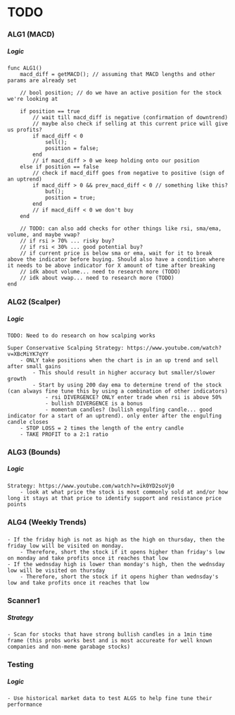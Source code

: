 # TODO

### ALG1 (MACD)

##### Logic

    func ALG1()
        macd_diff = getMACD(); // assuming that MACD lengths and other params are already set

        // bool position; // do we have an active position for the stock we're looking at 

        if position == true
            // wait till macd_diff is negative (confirmation of downtrend)
            // maybe also check if selling at this current price will give us profits?
            if macd_diff < 0
                sell();
                position = false;
            end
            // if macd_diff > 0 we keep holding onto our position
        else if position == false
            // check if macd_diff goes from negative to positive (sign of an uptrend)
            if macd_diff > 0 && prev_macd_diff < 0 // something like this?
                but();
                position = true;
            end
            // if macd_diff < 0 we don't buy
        end

        // TODO: can also add checks for other things like rsi, sma/ema, volume, and maybe vwap?
        // if rsi > 70% ... risky buy?
        // if rsi < 30% ... good potential buy?
        // if current price is below sma or ema, wait for it to break above the indicator before buying. Should also have a condition where it needs to be above indicator for X amount of time after breaking
        // idk about volume... need to research more (TODO)
        // idk about vwap... need to research more (TODO)
    end

### ALG2 (Scalper)

##### Logic


    TODO: Need to do research on how scalping works
    
    Super Conservative Scalping Strategy: https://www.youtube.com/watch?v=XBcMiYK7qYY
        - ONLY take positions when the chart is in an up trend and sell after small gains
            - This should result in higher accuracy but smaller/slower growth
            - Start by using 200 day ema to determine trend of the stock (can always fine tune this by using a combination of other indicators)
                - rsi DIVERGENCE? ONLY enter trade when rsi is above 50%
                - bullish DIVERGENCE is a bonus
                - momentum candles? (bullish engulfing candle... good indicator for a start of an uptrend). only enter after the engulfing candle closes
        - STOP LOSS = 2 times the length of the entry candle
        - TAKE PROFIT to a 2:1 ratio

### ALG3 (Bounds)

##### Logic

    Strategy: https://www.youtube.com/watch?v=ik0YD2soVj0
        - look at what price the stock is most commonly sold at and/or how long it stays at that price to identify support and resistance price points

### ALG4 (Weekly Trends)

#####

    - If the friday high is not as high as the high on thursday, then the friday low will be visited on monday. 
        - Therefore, short the stock if it opens higher than friday's low on monday and take profits once it reaches that low
    - If the wednsday high is lower than monday's high, then the wednsday low will be visited on thursday
        - Therefore, short the stock if it opens higher than wednsday's low and take profits once it reaches that low

### Scanner1

##### Strategy

    - Scan for stocks that have strong bullish candles in a 1min time frame (this probs works best and is most accureate for well known companies and non-meme garabage stocks)


### Testing

##### Logic

    - Use historical market data to test ALGS to help fine tune their performance 
